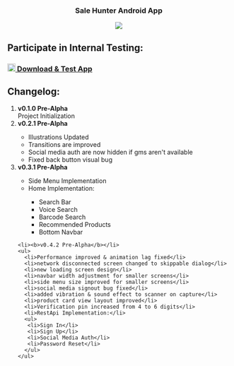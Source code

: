 <div align="center">
<h3>Sale Hunter Android App</h3>
<img src="https://user-images.githubusercontent.com/63168118/140657121-e9cb337f-9447-4010-b587-4bf94a5af610.jpg" />
</div>
</hr>
<h2>Participate in Internal Testing:</h2>
  <h3><a href="https://play.google.com/apps/internaltest/4699284989570928734"><img src="https://cdn.pixabay.com/photo/2016/08/31/00/49/google-1632434_1280.png" width="18px" height="18px"/> Download & Test App</a></h3>
<h2>Changelog: </h2>
  <ol>
  
  <li><b>v0.1.0 Pre-Alpha</b></li>
  Project Initialization
  
  <li><b>v0.2.1 Pre-Alpha</b></li>
    <ul>
      <li>Illustrations Updated</li>
      <li>Transitions are improved</li>
      <li>Social media auth are now hidden if gms aren't available</li>
      <li>Fixed back button visual bug</li>
    </ul>
  
  <li><b>v0.3.1 Pre-Alpha</b></li>
    <ul>
      <li>Side Menu Implementation</li>
      <li>Home Implementation:</li>
      <ul>
       <li>Search Bar</li>
       <li>Voice Search</li>
       <li>Barcode Search</li>
       <li>Recommended Products</li>
       <li>Bottom Navbar</li>
      </ul>
    </ul>

    <li><b>v0.4.2 Pre-Alpha</b></li>
    <ul>
      <li>Performance improved & animation lag fixed</li>
      <li>network disconnected screen changed to skippable dialog</li>
      <li>new loading screen design</li>
      <li>navbar width adjustment for smaller screens</li>
      <li>side menu size improved for smaller screens</li>
      <li>social media signout bug fixed</li>
      <li>added vibration & sound effect to scanner on capture</li>
      <li>product card view layout improved</li>
      <li>Verification pin increased from 4 to 6 digits</li>
      <li>RestApi Implementation:</li>
      <ul>
       <li>Sign In</li>
       <li>Sign Up</li>
       <li>Social Media Auth</li>
       <li>Password Reset</li>
      </ul>
    </ul>
  
  </ol>
</br>
